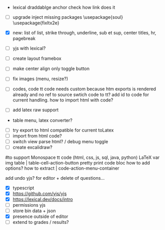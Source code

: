 - lexical draddablge anchor check how link does it
- [ ] upgrade inject missing packages
\usepackage{soul}
\usepackage{fixltx2e}

- [x] new: list of list, strike through, underline, sub et sup, center titles, hr, pagebreak

- [ ] yjs with lexical?

- [ ] create layout framebox
- [ ] make center align only toggle button
- [ ] fix images (menu, resize?)
- [ ] codes, code tt
	code needs custom because htm exports is rendered already and no ref to source
	swtich code to tt?
	add id to code for current handling.
	how to import html with code?
- [ ] add latex raw support

- table menu, latex converter?

- [ ] try export to html compatible for current toLatex
- [ ] import from html code?
- [ ] switch view parse html? / debug menu toggle
- [ ] create excalidraw?

#to support
Monospace tt
code (html, css, js, sql, java, python)
LaTeX var
img
table | table-cell-action-button
pretty print code bloc how to add options? how to extract | code-action-menu-container

add undo yjs? for editor + delete of questions...
- [x] typescript
- [x] https://github.com/yjs/yjs
- [x] https://lexical.dev/docs/intro
- [ ] permissions yjs
- [ ] store bin data + json
- [x] presence outside of editor
- [ ] extend to grades / results?
